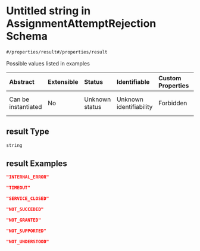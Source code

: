 # Untitled string in AssignmentAttemptRejection Schema

```txt
#/properties/result#/properties/result
```

Possible values listed in examples

| Abstract            | Extensible | Status         | Identifiable            | Custom Properties | Additional Properties | Access Restrictions | Defined In                                                                                                                     |
| :------------------ | :--------- | :------------- | :---------------------- | :---------------- | :-------------------- | :------------------ | :----------------------------------------------------------------------------------------------------------------------------- |
| Can be instantiated | No         | Unknown status | Unknown identifiability | Forbidden         | Allowed               | none                | [assignment-attempt-rejection.json*](../../schema/driver-interaction/assignment-attempt-rejection.json "open original schema") |

## result Type

`string`

## result Examples

```json
"INTERNAL_ERROR"
```

```json
"TIMEOUT"
```

```json
"SERVICE_CLOSED"
```

```json
"NOT_SUCCEDED"
```

```json
"NOT_GRANTED"
```

```json
"NOT_SUPPORTED"
```

```json
"NOT_UNDERSTOOD"
```
